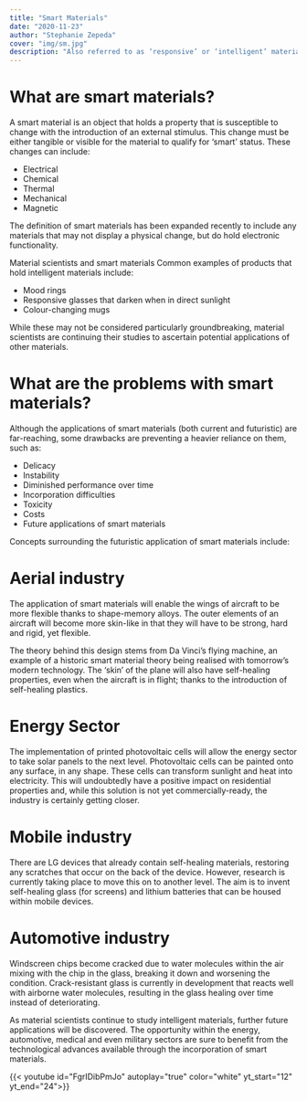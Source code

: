 ```yaml
---
title: "Smart Materials"
date: "2020-11-23"
author: "Stephanie Zepeda"
cover: "img/sm.jpg"
description: "Also referred to as ‘responsive’ or ‘intelligent’ materials, smart materials have been around as long as the Pyramids of Giza. Their potential is far-reaching within the engineering industry and is only now being tapped into."
---
```


# What are smart materials?

A smart material is an object that holds a property that is susceptible to change with the introduction of an external stimulus. This change must be either tangible or visible for the material to qualify for ‘smart’ status. These changes can include:

* Electrical
* Chemical
* Thermal
* Mechanical
* Magnetic

The definition of smart materials has been expanded recently to include any materials that may not display a physical change,  but do hold electronic functionality.

Material scientists and smart materials
Common examples of products that hold intelligent materials include:

- Mood rings
- Responsive glasses that darken when in direct sunlight
- Colour-changing mugs

While these may not be considered particularly groundbreaking, material scientists are continuing their studies to ascertain potential applications of other materials.

# What are the problems with smart materials?
Although the applications of smart materials (both current and futuristic) are far-reaching, some drawbacks are preventing a heavier reliance on them, such as:

- Delicacy
- Instability
- Diminished performance over time
- Incorporation difficulties
- Toxicity
- Costs
- Future applications of smart materials

Concepts surrounding the futuristic application of smart materials include:

# Aerial industry

The application of smart materials will enable the wings of aircraft to be more flexible thanks to shape-memory alloys. The outer elements of an aircraft will become more skin-like in that they will have to be strong, hard and rigid, yet flexible.

The theory behind this design stems from Da Vinci’s flying machine, an example of a historic smart material theory being realised with tomorrow’s modern technology. The ‘skin’ of the plane will also have self-healing properties, even when the aircraft is in flight; thanks to the introduction of self-healing plastics.

# Energy Sector

The implementation of printed photovoltaic cells will allow the energy sector to take solar panels to the next level. Photovoltaic cells can be painted onto any surface, in any shape. These cells can transform sunlight and heat into electricity. This will undoubtedly have a positive impact on residential properties and, while this solution is not yet commercially-ready, the industry is certainly getting closer.

# Mobile industry

There are LG devices that already contain self-healing materials, restoring any scratches that occur on the back of the device. However, research is currently taking place to move this on to another level. The aim is to invent self-healing glass (for screens) and lithium batteries that can be housed within mobile devices.

# Automotive industry

Windscreen chips become cracked due to water molecules within the air mixing with the chip in the glass, breaking it down and worsening the condition. Crack-resistant glass is currently in development that reacts well with airborne water molecules, resulting in the glass healing over time instead of deteriorating.

As material scientists continue to study intelligent materials, further future applications will be discovered. The opportunity within the energy, automotive, medical and even military sectors are sure to benefit from the technological advances available through the incorporation of smart materials.

{{< youtube id="FgrIDibPmJo" autoplay="true" color="white" yt_start="12" yt_end="24">}}
